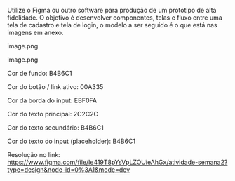 Utilize o Figma ou outro software para produção de um prototipo de alta fidelidade. O objetivo é desenvolver componentes, telas e fluxo entre uma tela de cadastro e tela de login, o modelo a ser seguido é o que está nas imagens em anexo.

image.png

image.png

Cor de fundo: B4B6C1

Cor do botão / link ativo: 00A335

Cor da borda do input: EBF0FA

Cor do texto principal: 2C2C2C

Cor do texto secundário: B4B6C1

Cor do texto do input (placeholder): B4B6C1

Resolução no link: https://www.figma.com/file/le419T8pYsVpLZOUieAhGx/atividade-semana2?type=design&node-id=0%3A1&mode=dev